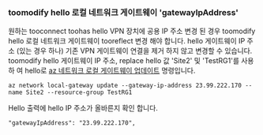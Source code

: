 ### <a name="toomodify-hello-local-network-gateway-gatewayipaddress"></a>toomodify hello 로컬 네트워크 게이트웨이 'gatewayIpAddress'

원하는 tooconnect toohas hello VPN 장치에 공용 IP 주소 변경 된 경우 toomodify hello 로컬 네트워크 게이트웨이 tooreflect 변경 해야 합니다. hello 게이트웨이 IP 주소 (있는 경우 하나) 기존 VPN 게이트웨이 연결을 제거 하지 않고 변경할 수 있습니다. toomodify hello 게이트웨이 IP 주소, replace hello 값 'Site2' 및 'TestRG1'를 사용 하 여 hello로 [az 네트워크 로컬 게이트웨이 업데이트](https://docs.microsoft.com/cli/azure/network/local-gateway#update) 명령입니다.

```azurecli
az network local-gateway update --gateway-ip-address 23.99.222.170 --name Site2 --resource-group TestRG1
```

Hello 출력에 hello IP 주소가 올바른지 확인 합니다.

```
"gatewayIpAddress": "23.99.222.170",
```